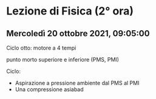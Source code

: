 # Lezione di Fisica (2° ora)
## Mercoledì 20 ottobre 2021, 09:05:00

Ciclo otto: motore a 4 tempi

punto morto superiore e inferiore (PMS, PMI)

Ciclo:
* Aspirazione a pressione ambiente dal PMS al PMI
* Una compressione asiabad
<!--stackedit_data:
eyJoaXN0b3J5IjpbMTExNDAwMTI3MF19
-->